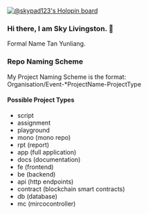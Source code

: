 [![@skypad123's Holopin board](https://holopin.me/skypad123)](https://holopin.io/@skypad123)

### Hi there, I am Sky Livingston. 👋
Formal Name Tan Yunliang. 


<!--
**skypad123/skypad123** is a ✨ _special_ ✨ repository because its `README.md` (this file) appears on your GitHub profile.

Here are some ideas to get you started:

- 🔭 I’m currently working on ...
- 🌱 I’m currently learning ...
- 👯 I’m looking to collaborate on ...
- 🤔 I’m looking for help with ...
- 💬 Ask me about ...
- 📫 How to reach me: ...
- 😄 Pronouns: ...
- ⚡ Fun fact: ...
-->


### Repo Naming Scheme
My Project Naming Scheme is the format: <br>
Organisation/Event-*ProjectName-ProjectType

#### Possible Project Types
- script
- assignment
- playground
- mono (mono repo)
- rpt (report)
- app (full application)
- docs (documentation)
- fe (frontend)
- be (backend)
- api (http endpoints)
- contract (blockchain smart contracts)
- db (database)
- mc (mircocontroller)
